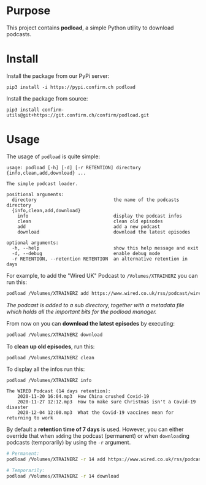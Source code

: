Purpose
=======

This project contains **podload**, a simple Python utility to download podcasts.

Install
=======

Install the package from our PyPi server:

```
pip3 install -i https://pypi.confirm.ch podload
```

Install the package from source:

```
pip3 install confirm-utils@git+https://git.confirm.ch/confirm/podload.git
```

Usage
=====

The usage of ``podload`` is quite simple:

```
usage: podload [-h] [-d] [-r RETENTION] directory {info,clean,add,download} ...

The simple podcast loader.

positional arguments:
  directory                            the name of the podcasts directory
  {info,clean,add,download}
    info                               display the podcast infos
    clean                              clean old episodes
    add                                add a new podcast
    download                           download the latest episodes

optional arguments:
  -h, --help                           show this help message and exit
  -d, --debug                          enable debug mode
  -r RETENTION, --retention RETENTION  an alternative retention in days
```

For example, to add the "Wired UK" Podcast to `/Volumes/XTRAINERZ` you can run this:

```bash
podload /Volumes/XTRAINERZ add https://www.wired.co.uk/rss/podcast/wired-podcast
```

*The podcast is added to a sub directory, together with a metadata file which holds all the 
important bits for the podload manager.*

From now on you can **download the latest episodes** by executing:

```bash
podload /Volumes/XTRAINERZ download
```

To **clean up old episodes**, run this:

```bash
podload /Volumes/XTRAINERZ clean
```

To display all the infos run this:

```
podload /Volumes/XTRAINERZ info

The WIRED Podcast (14 days retention):
    2020-11-20 16:04.mp3  How China crushed Covid-19
    2020-11-27 12:12.mp3  How to make sure Christmas isn't a Covid-19 disaster
    2020-12-04 12:00.mp3  What the Covid-19 vaccines mean for returning to work
```

By default a **retention time of 7 days** is used.
However, you can either override that when `add`ing the podcast (permanent) or when `download`ing podcasts (temporarily) by using the `-r` argument.

```bash
# Permanent:
podload /Volumes/XTRAINERZ -r 14 add https://www.wired.co.uk/rss/podcast/wired-podcast

# Temporarily:
podload /Volumes/XTRAINERZ -r 14 download
```

